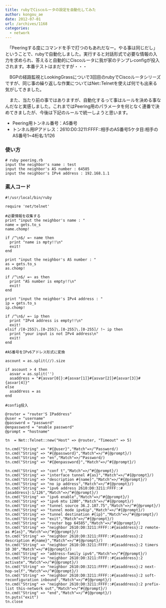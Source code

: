 ```yaml
---
title: rubyでCiscoルータの設定を自動化してみた
author: kongou_ae
date: 2012-07-01
url: /archives/1168
categories:
  - network
---
```

</p> 

　「Peeringする度にコマンドを手で打つのもあれだなー。やる事は同じだし」ということで、rubyで自動化しました。実行すると対話形式で必要な情報の入力を求められ、答えると自動的にCiscoルータに我が家のテンプレconfigが投入されます。本番テストはまだですが・・・

　BGPの経路監視とLookingGrassについで3回目のrubyでCiscoルータシリーズですが、同じ事の繰り返しな作業についてはNet::Telnetを使えば何でも出来る気がしてきました。

　また、当たり前の事ではありますが、自動化するって事はルールを決める事なんだなと実感しました。これまではPeering用のパラメータを何となく連番で決めてきましたが、今後は下記のルールで統一しようと思います。

  * Peering用トンネル番号：AS番号
  * トンネル用IPアドレス：2610:D0:3211:FFFF::相手のAS番号5ケタ目:相手のAS番号1~4桁名:1/126

### 使い方

<pre><code># ruby peering.rb 
input the neighbor's name : test
input the neighbor's AS number : 64585
input the neighbor's IPv4 address : 192.168.1.1
</code></pre>

### 素人コード

<pre><code>#!/usr/local/bin/ruby

require 'net/telnet'

#必要情報を収集する
print "input the neighbor's name : "
name = gets.to_s
name.chomp!

if /^\n$/ =~ name then
  print "name is mpty!!\n"
  exit!
end  

print "input the neighbor's AS number : "
as = gets.to_s
as.chomp!

if /^\n$/ =~ as then
  print "AS number is empty!!\n"
  exit!
end

print "input the neighbor's IPv4 address : "
ip = gets.to_s
ip.chomp!

if /^\n$/ =~ ip then
  print "IPv4 address is empty!!\n"
  exit!
elsif /[0-255]\.[0-255]\.[0-255]\.[0-255]/ !~ ip then
  print "your input is not IPv4 address\n"
  exit!
end

#AS番号をIPv6アドレス形式に変換

ascount = as.split(//).size

if ascount &gt; 4 then
  asvar = as.split('')
  asaddress = "#{asvar[0]}:#{asvar[1]}#{asvar[2]}#{asvar[3]}#{asvar[4]}"   
else  
  asaddress = as
end
  
#config投入

@router = "router'S IPaddress"
@user = "username"
@password = "password"
@enpassword = "enable password"
@prompt = "hostname"

tn  = Net::Telnet::new("Host" =&gt; @router, "Timeout" =&gt; 5)

tn.cmd("String" =&gt; "#{@user}","Match"=&gt;/^Password/) 
tn.cmd("String" =&gt; "#{@password}","Match"=&gt;/^#{@prompt}/)
tn.cmd("String" =&gt; "en","Match"=&gt;/^Password/)
tn.cmd("String" =&gt; "#{@enpassword}","Match"=&gt;/^#{@prompt}/) 

tn.cmd("String" =&gt; "conf t","Match"=&gt;/^#{@prompt}/)
tn.cmd("String" =&gt; "interface tunnel #{as}","Match"=&gt;/^#{@prompt}/)
tn.cmd("String" =&gt; "description #{name}","Match"=&gt;/^#{@prompt}/)
tn.cmd("String" =&gt; "no ip address","Match"=&gt;/^#{@prompt}/)
tn.cmd("String" =&gt; "ipv6 address 2610:D0:3211:FFFF::#{asaddress}:1/126","Match"=&gt;/^#{@prompt}/)
tn.cmd("String" =&gt; "ipv6 enable","Match"=&gt;/^#{@prompt}/)
tn.cmd("String" =&gt; "ipv6 mtu 1280","Match"=&gt;/^#{@prompt}/)
tn.cmd("String" =&gt; "tunnel source 36.2.107.75","Match"=&gt;/^#{@prompt}/)
tn.cmd("String" =&gt; "tunnel mode ipv6ip","Match"=&gt;/^#{@prompt}/)
tn.cmd("String" =&gt; "tunnel destination #{ip}","Match"=&gt;/^#{@prompt}/)
tn.cmd("String" =&gt; "exit","Match"=&gt;/^#{@prompt}/)
tn.cmd("String" =&gt; "router bgp 64585","Match"=&gt;/^#{@prompt}/)
tn.cmd("String" =&gt; "neighbor 2610:D0:3211:FFFF::#{asaddress}:2 remote-as #{as}","Match"=&gt;/^#{@prompt}/)
tn.cmd("String" =&gt; "neighbor 2610:D0:3211:FFFF::#{asaddress}:2 description #{name}","Match"=&gt;/^#{@prompt}/)
tn.cmd("String" =&gt; "neighbor 2610:D0:3211:FFFF::#{asaddress}:2 timers 10 30","Match"=&gt;/^#{@prompt}/)
tn.cmd("String" =&gt; "address-family ipv6","Match"=&gt;/^#{@prompt}/)
tn.cmd("String" =&gt; "neighbor 2610:D0:3211:FFFF::#{asaddress}:2 activate","Match"=&gt;/^#{@prompt}/)
tn.cmd("String" =&gt; "neighbor 2610:D0:3211:FFFF::#{asaddress}:2 next-hop-self","Match"=&gt;/^#{@prompt}/)
tn.cmd("String" =&gt; "neighbor 2610:D0:3211:FFFF::#{asaddress}:2 soft-reconfiguration inbound","Match"=&gt;/^#{@prompt}/)
tn.cmd("String" =&gt; "neighbor 2610:D0:3211:FFFF::#{asaddress}:2 prefix-list this-network out","Match"=&gt;/^#{@prompt}/)
tn.cmd("String" =&gt; "end","Match"=&gt;/^#{@prompt}/)
tn.puts("exit") 
tn.close
</code></pre>